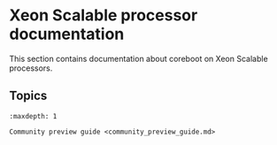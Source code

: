 # Xeon Scalable processor documentation

This section contains documentation about coreboot on Xeon Scalable
processors.

## Topics

```{toctree}
:maxdepth: 1

Community preview guide <community_preview_guide.md>
```
